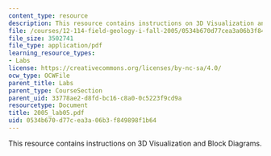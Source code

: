 ```yaml
---
content_type: resource
description: This resource contains instructions on 3D Visualization and Block Diagrams.
file: /courses/12-114-field-geology-i-fall-2005/0534b670d77cea3a06b3f849898f1b64_2005_lab05.pdf
file_size: 3502741
file_type: application/pdf
learning_resource_types:
- Labs
license: https://creativecommons.org/licenses/by-nc-sa/4.0/
ocw_type: OCWFile
parent_title: Labs
parent_type: CourseSection
parent_uid: 33778ae2-d8fd-bc16-c8a0-0c5223f9cd9a
resourcetype: Document
title: 2005_lab05.pdf
uid: 0534b670-d77c-ea3a-06b3-f849898f1b64
---
```

This resource contains instructions on 3D Visualization and Block Diagrams.